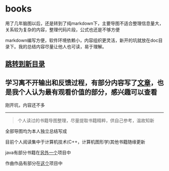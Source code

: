 # books

用了几年脑图以后，还是转到了纯markdown下，主要导图不适合整理信息量大，关系较为复杂的内容，整理代码片段，公式也还是不够方便

markdown编写方便，软件环境依赖小，内容组织更灵活，新开的坑就放在doc目录下。我的总结内容尽量让他人也可读，易于理解。

## [跳转到新目录](new/readme.md)

## 学习离不开输出和反馈过程，有部分内容写了[文章](article/readme.md)，也是我个人认为最有观看价值的部分，感兴趣可以查看

刚开坑，内容还不多

---

> 个人读过的书籍导图整理，尽量提取书籍精粹，供自己参考，温故知新

全部导图均为本人独立总结写成

目前个人阅读集中于计算机技术(C++，计算机图形学)其他书籍随缘更新

java有部分书籍在[另外一个](https://github.com/Ryu613/java-all-in-one)项目中

作曲作品有部分在[这个](https://github.com/Ryu613/musical-composition)项目中
